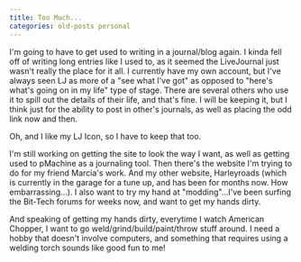 ```yaml
---
title: Too Much...
categories: old-posts personal
---
```

I'm going to have to get used to writing in a journal/blog again. I kinda fell off of writing long entries like I used to, as it seemed the LiveJournal just wasn't really the place for it all. I currently have my own account, but I've always seen LJ as more of a "see what I've got" as opposed to "here's what's going on in my life" type of stage. There are several others who use it to spill out the details of their life, and that's fine. I will be keeping it, but I think just for the ability to post in other's journals, as well as placing the odd link now and then.
<!--more-->

Oh, and I like my LJ Icon, so I have to keep that too.

I'm still working on getting the site to look the way I want, as well as getting used to pMachine as a journaling tool. Then there's the website I'm trying to do for my friend Marcia's work. And my other website, Harleyroads (which is currently in the garage for a tune up, and has been for months now. How embarrassing...). I also want to try my hand at "modding"...I've been surfing the Bit-Tech forums for weeks now, and want to get my hands dirty.

And speaking of getting my hands dirty, everytime I watch American Chopper, I want to go weld/grind/build/paint/throw stuff around. I need a hobby that doesn't involve computers, and something that requires using a welding torch sounds like good fun to me!